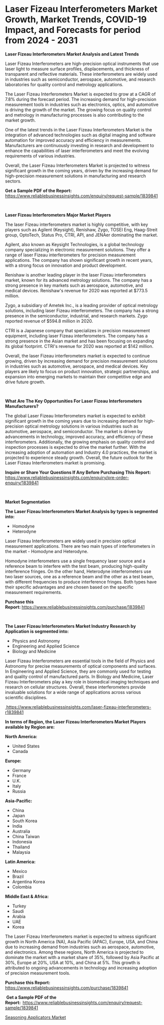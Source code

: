 <p><h1>Laser Fizeau Interferometers Market Growth, Market Trends, COVID-19 Impact, and Forecasts for period from 2024 - 2031</h1></p><p><strong>Laser Fizeau Interferometers Market Analysis and Latest Trends</strong></p>
<p><p>Laser Fizeau Interferometers are high-precision optical instruments that use laser light to measure surface profiles, displacements, and thickness of transparent and reflective materials. These interferometers are widely used in industries such as semiconductor, aerospace, automotive, and research laboratories for quality control and metrology applications.</p><p>The Laser Fizeau Interferometers Market is expected to grow at a CAGR of 7.8% during the forecast period. The increasing demand for high-precision measurement tools in industries such as electronics, optics, and automotive is driving the growth of the market. The growing focus on quality control and metrology in manufacturing processes is also contributing to the market growth.</p><p>One of the latest trends in the Laser Fizeau Interferometers Market is the integration of advanced technologies such as digital imaging and software automation for improved accuracy and efficiency in measurements. Manufacturers are continuously investing in research and development to enhance the capabilities of laser interferometers and meet the evolving requirements of various industries.</p><p>Overall, the Laser Fizeau Interferometers Market is projected to witness significant growth in the coming years, driven by the increasing demand for high-precision measurement solutions in manufacturing and research sectors.</p></p>
<p><strong>Get a Sample PDF of the Report:&nbsp;</strong> <a href="https://www.reliablebusinessinsights.com/enquiry/request-sample/1839841">https://www.reliablebusinessinsights.com/enquiry/request-sample/1839841</a></p>
<p>&nbsp;</p>
<p><strong>Laser Fizeau Interferometers Major Market Players</strong></p>
<p><p>The laser Fizeau interferometers market is highly competitive, with key players such as Agilent (Keysight), Renishaw, Zygo, TOSEI Eng, Haag-Streit group, OptoTech, Status Pro, CTRI, API, and JENAer dominating the market. </p><p>Agilent, also known as Keysight Technologies, is a global technology company specializing in electronic measurement solutions. They offer a range of laser Fizeau interferometers for precision measurement applications. The company has shown significant growth in recent years, with a strong focus on innovation and product development. </p><p>Renishaw is another leading player in the laser Fizeau interferometers market, known for its advanced metrology solutions. The company has a strong presence in key markets such as aerospace, automotive, and medical devices. Renishaw's revenue for 2020 was reported at $773.5 million.</p><p>Zygo, a subsidiary of Ametek Inc., is a leading provider of optical metrology solutions, including laser Fizeau interferometers. The company has a strong presence in the semiconductor, industrial, and research markets. Zygo reported revenue of $594.8 million in 2020.</p><p>CTRI is a Japanese company that specializes in precision measurement equipment, including laser Fizeau interferometers. The company has a strong presence in the Asian market and has been focusing on expanding its global footprint. CTRI's revenue for 2020 was reported at $142 million.</p><p>Overall, the laser Fizeau interferometers market is expected to continue growing, driven by increasing demand for precision measurement solutions in industries such as automotive, aerospace, and medical devices. Key players are likely to focus on product innovation, strategic partnerships, and expansion into emerging markets to maintain their competitive edge and drive future growth.</p></p>
<p>&nbsp;</p>
<p><strong>What Are The Key Opportunities For Laser Fizeau Interferometers Manufacturers?</strong></p>
<p><p>The global Laser Fizeau Interferometers market is expected to exhibit significant growth in the coming years due to increasing demand for high-precision optical metrology solutions in various industries such as automotive, aerospace, and semiconductor. The market is driven by advancements in technology, improved accuracy, and efficiency of these interferometers. Additionally, the growing emphasis on quality control and inspection processes is expected to drive the market further. With the increasing adoption of automation and Industry 4.0 practices, the market is projected to experience steady growth. Overall, the future outlook for the Laser Fizeau Interferometers market is promising.</p></p>
<p><strong>Inquire or Share Your Questions If Any Before Purchasing This Report:</strong> <a href="https://www.reliablebusinessinsights.com/enquiry/pre-order-enquiry/1839841">https://www.reliablebusinessinsights.com/enquiry/pre-order-enquiry/1839841</a></p>
<p>&nbsp;</p>
<p><strong>Market Segmentation</strong></p>
<p><strong>The Laser Fizeau Interferometers Market Analysis by types is segmented into:</strong></p>
<p><ul><li>Homodyne</li><li>Heterodyne</li></ul></p>
<p><p>Laser Fizeau Interferometers are widely used in precision optical measurement applications. There are two main types of interferometers in the market - Homodyne and Heterodyne. </p><p>Homodyne interferometers use a single frequency laser source and a reference beam to interfere with the test beam, producing high-quality interference fringes. On the other hand, Heterodyne interferometers use two laser sources, one as a reference beam and the other as a test beam, with different frequencies to produce interference fringes. Both types have their specific advantages and are chosen based on the specific measurement requirements.</p></p>
<p><strong>Purchase this Report:&nbsp;</strong><a href="https://www.reliablebusinessinsights.com/purchase/1839841">https://www.reliablebusinessinsights.com/purchase/1839841</a></p>
<p>&nbsp;</p>
<p><strong>The Laser Fizeau Interferometers Market Industry Research by Application is segmented into:</strong></p>
<p><ul><li>Physics and Astronomy</li><li>Engineering and Applied Science</li><li>Biology and Medicine</li></ul></p>
<p><p>Laser Fizeau Interferometers are essential tools in the field of Physics and Astronomy for precise measurements of optical components and surfaces. In Engineering and Applied Science, they are commonly used for testing and quality control of manufactured parts. In Biology and Medicine, Laser Fizeau Interferometers play a key role in biomedical imaging techniques and research on cellular structures. Overall, these interferometers provide invaluable solutions for a wide range of applications across various scientific disciplines.</p></p>
<p><a href="https://www.reliablebusinessinsights.com/laser-fizeau-interferometers-r1839841">&nbsp;https://www.reliablebusinessinsights.com/laser-fizeau-interferometers-r1839841</a></p>
<p><strong>In terms of Region, the Laser Fizeau Interferometers Market Players available by Region are:</strong></p>
<p>
    <p> <strong> North America: </strong>
        <ul>
            <li>United States</li>
            <li>Canada</li>
        </ul>
        </p> 
    <p> <strong> Europe: </strong>
        <ul>
            <li>Germany</li>
            <li>France</li>
            <li>U.K.</li>
            <li>Italy</li>
            <li>Russia</li>
        </ul>
        </p> 
    <p> <strong> Asia-Pacific: </strong>
        <ul>
            <li>China</li>
            <li>Japan</li>
            <li>South Korea</li>
            <li>India</li>
            <li>Australia</li>
            <li>China Taiwan</li>
            <li>Indonesia</li>
            <li>Thailand</li>
            <li>Malaysia</li>
        </ul>
        </p> 
    <p> <strong> Latin America: </strong>
        <ul>
            <li>Mexico</li>
            <li>Brazil</li>
            <li>Argentina Korea</li>
            <li>Colombia</li>
        </ul>
        </p> 
    <p> <strong> Middle East & Africa: </strong>
        <ul>
            <li>Turkey</li>
            <li>Saudi</li>
            <li>Arabia</li>
            <li>UAE</li>
            <li>Korea</li>
        </ul>
    </p>
    </p>
<p><p>The Laser Fizeau Interferometers market is expected to witness significant growth in North America (NA), Asia Pacific (APAC), Europe, USA, and China due to increasing demand from industries such as aerospace, automotive, and electronics. Among these regions, North America is projected to dominate the market with a market share of 35%, followed by Asia Pacific at 30%, Europe at 20%, USA at 10%, and China at 5%. This growth is attributed to ongoing advancements in technology and increasing adoption of precision measurement tools.</p></p>
<p><strong>Purchase this Report: </strong><a href="https://www.reliablebusinessinsights.com/purchase/1839841">https://www.reliablebusinessinsights.com/purchase/1839841</a></p>
<p>&nbsp;<strong>Get a Sample PDF of the Report:&nbsp;&nbsp;</strong><a href="https://www.reliablebusinessinsights.com/enquiry/request-sample/1839841">https://www.reliablebusinessinsights.com/enquiry/request-sample/1839841</a></p>
<p><strong></strong></p>
<p><p><a href="https://github.com/santosh758595/Market-Research-Report-List-5/blob/main/seasoning-applicators-market.md">Seasoning Applicators Market</a></p></p>